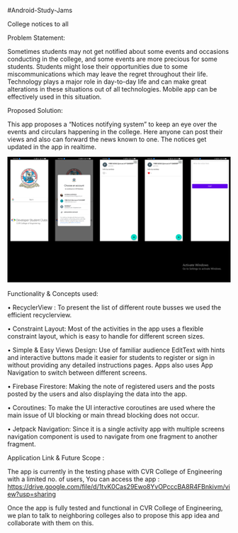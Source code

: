 #Android-Study-Jams

College notices to all

Problem Statement:

Sometimes students may not get notified about some events and occasions conducting in the college, and some events are more precious for some students.
Students might lose their opportunities due to some miscommunications which may leave the regret throughout their life.
Technology plays a major role in day-to-day life and can make great alterations in these situations out of all technologies. Mobile app can be effectively used in this situation.

Proposed Solution:

This app proposes a “Notices notifying system” to keep an eye over the events and circulars happening in the college. Here anyone can post their views and also can forward the news known to one. The notices get updated in the app in realtime.

![](Screenshots/allScreenShots.png)

Functionality & Concepts used:

•	RecyclerView : To present the list of different route busses we used the efficient recyclerview.

•	Constraint Layout: Most of the activities in the app uses a flexible constraint layout, which is easy to handle for different screen sizes.

•	Simple & Easy Views Design: Use of familiar audience EditText with hints and interactive buttons made it easier for students to register or sign in without providing any detailed instructions pages. Apps also uses App Navigation to switch between different screens.

•	Firebase Firestore: Making the note of registered users and the posts posted by the users and also displaying the data into the app.

•	Coroutines: To make the UI interactive coroutines are used where the main issue of UI blocking or main thread blocking does not occur.

•	Jetpack Navigation: Since it is a single activity app with multiple screens navigation component is used to navigate from one fragment to another fragment.


Application Link & Future Scope :

The app is currently in the testing phase with CVR College of Engineering with a limited no. of users, You can access the app : https://drive.google.com/file/d/1tvK0Cas29Ewo8YvOPcccBA8R4FBnkivm/view?usp=sharing

Once the app is fully tested and functional in CVR College of Engineering, we plan to talk to neighboring colleges also to propose this app idea and collaborate with them on this.
